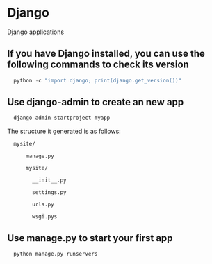 Django
======

Django applications

## If you have Django installed, you can use the following commands to check its version
```python
  python -c "import django; print(django.get_version())"
 ```

## Use django-admin to create an new app
```python
  django-admin startproject myapp
```
   The structure it generated is as follows:

      mysite/

          manage.py

          mysite/

            __init__.py

            settings.py

            urls.py

            wsgi.pys

## Use manage.py to start your first app
```python
  python manage.py runservers
```